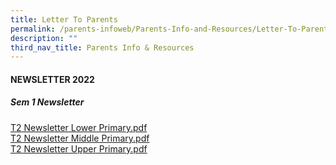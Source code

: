 ```yaml
---
title: Letter To Parents
permalink: /parents-infoweb/Parents-Info-and-Resources/Letter-To-Parents
description: ""
third_nav_title: Parents Info & Resources
---
```

#### NEWSLETTER 2022

  

##### Sem 1 Newsletter

[T2 Newsletter Lower Primary.pdf](/files/T2%20Newsletter%20Lower%20Primary.pdf)<br>
[T2 Newsletter Middle Primary.pdf](/files/T2%20Newsletter%20Middle%20Primary.pdf)<br>
[T2 Newsletter Upper Primary.pdf](/files/T2%20Newsletter%20Upper%20Primary.pdf)